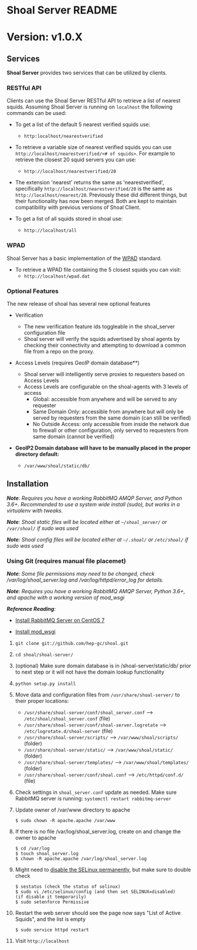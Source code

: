 # Shoal Server README
# Version: v1.0.X
## Services
**Shoal Server** provides two services that can be utilized by clients.

### RESTful API
Clients can use the Shoal Server RESTful API to retrieve a list of nearest squids. Assuming Shoal Server is running on `localhost` the following commands can be used:

- To get a list of the default 5 nearest verified squids use:
  - `http:localhost/nearestverified`
- To retrieve a variable size of nearest verified squids you can use `http://localhost/nearestverified/<# of squids>`. For example to retrieve the closest 20 squid servers you can use:
  - `http://localhost/nearestverified/20`

- The extension 'nearest' returns the same as 'nearestverified', specifically `http://localhost/nearestverified/20` is the same as `http://localhost/nearest/20`.  Previously these did different things, but their functionality has now been merged. Both are kept to maintain compatibility with previous versions of Shoal Client.

- To get a list of all squids stored in shoal use:
  - `http://localhost/all`
 
### WPAD
Shoal Server has a basic implementation of the [WPAD](http://en.wikipedia.org/wiki/Web_Proxy_Autodiscovery_Protocol) standard.

- To retrieve a WPAD file containing the 5 closest squids you can visit:
  - `http://localhost/wpad.dat`

### Optional Features
The new release of shoal has several new optional features
- Verification
  - The new verification feature ids toggleable in the shoal_server configuration file
  - Shoal server will verify the squids advertised by shoal agents by checking their connectivity and attempting to download a common file from a repo on the proxy.
- Access Levels (requires GeoIP domain database**)
  - Shoal server will intelligently serve proxies to requesters based on Access Levels
  - Access Levels are configurable on the shoal-agents with 3 levels of access
    - Global: accessible from anywhere and will be served to any requester
    - Same Domain Only: accessible from anywhere but will only be served by requesters from the same domain (can still be verified)
    - No Outside Access: only accessible from inside the network due to firewall or other configuration, only served to requesters from same domain (cannot be verified)

- **GeoIP2 Domain database will have to be manually placed in the proper directory default:**
  - `/var/www/shoal/static/db/`

## Installation

 _**Note**: Requires you have a working RabbitMQ AMQP Server, and Python 3.6+_.
_Recommended to use a system wide install (sudo), but works in a virtualenv with tweaks_.


_**Note**: Shoal static files will be located either at `~/shoal_server/` or `/var/shoal/` if sudo was used_

_**Note**: Shoal config files will be located either at `~/.shoal/` or `/etc/shoal/` if sudo was used_

### Using Git (requires manual file placemet)

_**Note**: Some file permissions may need to be changed, check /var/log/shoal_server.log and /var/log/httpd/error_log for details._

_**Note**: Requires you have a working RabbitMQ AMQP Server, Python 3.6+, and apache with a working version of mod_wsgi_

_**Reference Reading**:_
  - [Install RabbitMQ Server on CentOS 7](https://www.howtoforge.com/tutorial/how-to-install-rabbitmq-server-on-centos-7/)

  - [Install mod_wsgi](https://www.ionos.com/community/hosting/python/use-mod-wsgi-to-run-python-as-a-web-application-on-centos-7/)


1. `git clone git://github.com/hep-gc/shoal.git`
1. `cd shoal/shoal-server/`
1. (optional) Make sure domain database is in /shoal-server/static/db/ prior to next step or it will not have the domain lookup functionality
1. `python setup.py install`
1. Move data and configuration files from `/usr/share/shoal-server/` to their proper locations:
	- `/usr/share/shoal-server/conf/shoal_server.conf` --> `/etc/shoal/shoal_server.conf`   (file)
	- `/usr/share/shoal-server/conf/shoal-server.logrotate` --> `/etc/logrotate.d/shoal-server` (file)
	- `/usr/share/shoal-server/scripts/` --> `/var/www/shoal/scripts/` (folder)
	- `/usr/share/shoal-server/static/`  --> `/var/www/shoal/static/` (folder)
	- `/usr/share/shoal-server/templates/` --> `/var/www/shoal/templates/` (folder)
	- `/usr/share/shoal-server/conf/shoal.conf`   --> `/etc/httpd/conf.d/` (file)
	
1. Check settings in `shoal_server.conf` update as needed. Make sure RabbitMQ server is running: `systemctl restart rabbitmq-server`
 
1. Update owner of /var/www directory to apache
	```
	$ sudo chown -R apache.apache /var/www
	```
1. If there is no file /var/log/shoal_server.log, create on and change the owner to apache
	```
	$ cd /var/log
	$ touch shoal_server.log
	$ chown -R apache.apache /var/log/shoal_server.log
	```
1. Might need to [disable the SELinux permanently](https://www.cyberciti.biz/faq/disable-selinux-on-centos-7-rhel-7-fedora-linux/), but make sure to double check
	```
	$ sestatus (check the status of selinux)
	$ sudo vi /etc/selinux/config (and then set SELINUX=disabled)
	(if disable it temporarily)
	$ sudo setenforce Permissive
	```
1. Restart the web server should see the page now says "List of Active Squids", and the list is empty
	```
	$ sudo service httpd restart
	```
 
1. Visit `http://localhost`
